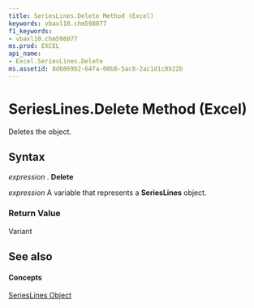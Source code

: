 ```yaml
---
title: SeriesLines.Delete Method (Excel)
keywords: vbaxl10.chm598077
f1_keywords:
- vbaxl10.chm598077
ms.prod: EXCEL
api_name:
- Excel.SeriesLines.Delete
ms.assetid: 8d6869b2-64fa-00b8-5ac8-2ac1d1c8b22b
---
```



# SeriesLines.Delete Method (Excel)

Deletes the object.


## Syntax

 _expression_ . **Delete**

 _expression_ A variable that represents a **SeriesLines** object.


### Return Value

Variant


## See also


#### Concepts


[SeriesLines Object](serieslines-object-excel.md)

